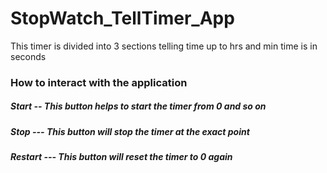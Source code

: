 # StopWatch_TellTimer_App
This timer is divided into 3 sections telling time up to hrs and min time is in seconds

### How to interact with the application
##### Start -- This button helps to start the timer from 0 and so on
##### Stop --- This button will stop the timer at the exact point
##### Restart --- This button will reset the timer to 0 again
